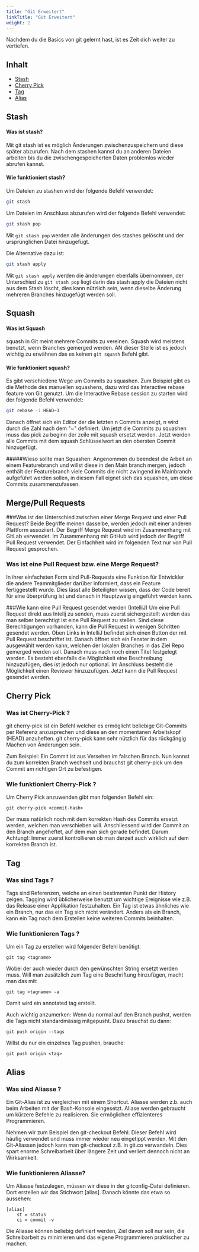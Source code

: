 ```yaml
---
title: "Git Erweitert"
linkTitle: "Git Erweitert"
weight: 2
---
```


Nachdem du die Basics von git gelernt hast, ist es Zeit dich weiter zu vertiefen.

## Inhalt

* [Stash](#Stash)
* [Cherry Pick](#CherryPick)
* [Tag](#Tag)
* [Alias](#Alias)

## Stash
#### Was ist stash?
Mit git stash ist es möglich Änderungen zwischenzuspeichern und diese später abzurufen.
Nach dem stashen kannst du an anderen Dateien arbeiten bis du die zwischengespeicherten Daten problemlos wieder abrufen kannst.

#### Wie funktioniert stash?
Um Dateien zu stashen wird der folgende Befehl verwendet:

```bash
git stash
```
Um Dateien im Anschluss abzurufen wird der folgende Befehl verwendet:
```bash
git stash pop
```
Mit ```git stash pop``` werden alle änderungen des stashes gelöscht und der ursprünglichen Datei hinzugefügt.

Die Alternative dazu ist:
```bash
git stash apply
```
Mit ```git stash apply``` werden die änderungen ebenfalls übernommen,
der Unterschied zu ```git stash pop``` liegt darin das stash apply die Dateien nicht aus dem Stash löscht,
dies kann nützlich sein, wenn dieselbe Änderung mehreren Branches hinzugefügt werden soll.


## Squash
#### Was ist Squash
squash in Git meint mehrere Commits zu vereinen.
Squash wird meistens benutzt, wenn Branches gemerged werden.
AN dieser Stelle ist es jedoch wichtig zu erwähnen das es keinen ```git squash``` Befehl gibt.


#### Wie funktioniert squash?
Es gibt verschiedene Wege um Commits zu squashen.
Zum Beispiel gibt es die Methode des manuellen squashens, dazu wird das Interactive rebase feature von Git genutzt.
Um die Interactive Rebase session zu starten wird der folgende Befehl verwendet:
```bash
git rebase -i HEAD~3
```
Danach öffnet sich ein Editor der die letzten n Commits anzeigt, n wird durch die Zahl nach dem "~" definiert.
Um jetzt die Commits zu squashen muss das pick zu beginn der zeile mit squash ersetzt werden.
Jetzt werden alle Commits mit dem squash Schlüsselwort an den obersten Commit hinzugefügt.


#####Wieso sollte man Squashen:
Angenommen du beendest die Arbeit an einem Featurebranch und willst diese in den Main branch mergen,
jedoch enthält der Featurebranch viele Commits die nicht zwingend im Mainbranch aufgeführt werden sollen,
in diesem Fall eignet sich das squashen, um diese Commits zusammenzufassen.



## Merge/Pull Requests
###Was ist der Unterschied zwischen einer Merge Request und einer Pull Request?
Beide Begriffe meinen dasselbe, werden jedoch mit einer anderen Plattform assoziiert.
Der Begriff Merge Request wird im Zusammenhang mit GitLab verwendet.
Im Zusammenhang mit GitHub wird jedoch der Begriff Pull Request verwendet.
Der Einfachheit wird im folgenden Text nur von Pull Request gesprochen.

### Was ist eine Pull Request bzw. eine Merge Request?
In ihrer einfachsten Form sind Pull-Requests eine Funktion für Entwickler
die andere Teammitglieder darüber informiert, dass ein Feature fertiggestellt wurde.
Dies lässt alle Beteiligten wissen, dass der Code bereit für eine überprüfung ist und danach in Hauptzweig eingeführt werden kann.

###Wie kann eine Pull Request gesendet werden (IntelliJ)
Um eine Pull Request direkt aus Intelij zu senden, muss zuerst sichergestellt werden das man selber berechtigt ist eine Pull Request zu stellen.
Sind diese Berechtigungen vorhanden, kann die Pull Request in wenigen Schritten gesendet werden.
Oben Links in IntelliJ befindet sich einen Button der mit Pull Request beschriftet ist.
Danach öffnet sich ein Fenster in dem ausgewählt werden kann, welchen der lokalen Branches in das Ziel Repo gemerged werden soll.
Danach muss nach noch einen Titel festgelegt werden. Es besteht ebenfalls die Möglichkeit eine Beschreibung hinzuzufügen, dies ist jedoch nur optional.
Im Anschluss besteht die Möglichkeit einen Reviewer hinzuzufügen.
Jetzt kann die Pull Request gesendet werden.

## Cherry Pick
### Was ist Cherry-Pick ?
git cherry-pick ist ein Befehl welcher es ermöglicht beliebige Git-Commits per Referenz
anzusprechen und diese an den momentanen Arbeitskopf (HEAD) anzuheften.
git cherry-pick kann sehr nützlich für das rückgängig Machen von Änderungen sein. 

Zum Beispiel: Ein Commit ist aus Versehen im falschen Branch. Nun kannst du zum korrekten
Branch wechselt und brauchst git cherry-pick um den Commit am richtigen Ort zu befestigen.

### Wie funktioniert Cherry-Pick ?
Um Cherry Pick anzuwenden gibt man folgenden Befehl ein:
```
git cherry-pick <commit-hash>
```
Der <commit-hash> muss natürlich noch mit dem korrekten Hash des Commits ersetzt werden, welchen 
man verschieben will. Anschliessend wird der Commit an den Branch angeheftet, auf dem man sich gerade 
befindet. Darum Achtung!: Immer zuerst kontrollieren ob man derzeit auch wirklich auf dem korrekten
Branch ist. 

## Tag
### Was sind Tags ?
Tags sind Referenzen, welche an einen bestimmten Punkt der History
zeigen. Tagging wird üblicherweise benutzt um wichtige Ereignisse wie z.B.
das Release einer Applikation festzuhalten. Ein Tag ist etwas ähnliches
wie ein Branch, nur das ein Tag sich nicht verändert. Anders als ein Branch,
kann ein Tag nach dem Erstellen keine weiteren Commits
beinhalten.

### Wie funktionieren Tags ?
Um ein Tag zu erstellen wird folgender Befehl benötigt: 
```
git tag <tagname>
 ```
Wobei der <tagname> auch wieder durch den gewünschten String ersetzt werden muss. 
Will man zusätzlich zum Tag eine Beschriftung hinzufügen, macht man das mit:
```
git tag <tagname> -a
 ```
Damit wird ein annotated tag erstellt.

Auch wichtig anzumerken: Wenn du normal auf den Branch pushst, werden die Tags
nicht standardmässig mitgepusht. Dazu brauchst du dann:
```
git push origin --tags
 ```
Willst du nur ein einzelnes Tag pushen, brauche: 
```
git push origin <tag>
 ```

## Alias
### Was sind Aliasse ?
Ein Git-Alias ist zu vergleichen mit einem Shortcut. Aliasse werden z.b.
auch beim Arbeiten mit der Bash-Konsole eingesetzt. Aliase werden gebraucht um kürzere Befehle
zu realisieren. Sie ermöglichen effizienteres Programmieren. 

Nehmen wir zum Beispiel den git-checkout Befehl. 
Dieser Befehl wird häufig verwendet und muss immer wieder neu eingetippt werden. Mit den Git-Aliassen
jedoch kann man git-checkout z.B. in git.co verwandeln. Dies spart enorme Schreibarbeit über längere Zeit
und verliert dennoch nicht an Wirksamkeit.

### Wie funktionieren Aliasse?
Um Aliasse festzulegen, müssen wir diese in der gitconfig-Datei definieren. Dort erstellen wir das
Stichwort [alias]. Danach könnte das etwa so aussehen:
```
[alias]
    st = status
    ci = commit -v
 ```
Die Aliasse können beliebig definiert werden, Ziel davon soll nur sein, die Schreibarbeit zu
minimieren und das eigene Programmieren praktischer zu machen.
